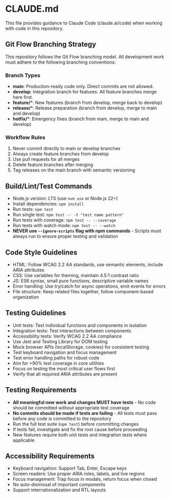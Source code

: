 # CLAUDE.md

This file provides guidance to Claude Code (claude.ai/code) when working with code in this repository.

## Git Flow Branching Strategy

This repository follows the Git Flow branching model. All development work must adhere to the following branching conventions:

### Branch Types
- **main**: Production-ready code only. Direct commits are not allowed.
- **develop**: Integration branch for features. All feature branches merge here first.
- **feature/***: New features (branch from develop, merge back to develop)
- **release/***: Release preparation (branch from develop, merge to main and develop)
- **hotfix/***: Emergency fixes (branch from main, merge to main and develop)

### Workflow Rules
1. Never commit directly to main or develop branches
2. Always create feature branches from develop
3. Use pull requests for all merges
4. Delete feature branches after merging
5. Tag releases on the main branch with semantic versioning

## Build/Lint/Test Commands

- Node.js version: LTS (use `nvm use` or Node.js 22+)
- Install dependencies: `npm install`
- Run tests: `npm test`
- Run single test: `npm test -- -t "test name pattern"`
- Run tests with coverage: `npm test -- --coverage`
- Run tests with watch mode: `npm test -- --watch`
- **NEVER use `--ignore-scripts` flag with npm commands** - Scripts must always run to ensure proper testing and validation

## Code Style Guidelines

- HTML: Follow WCAG 2.2 AA standards, use semantic elements, include ARIA attributes
- CSS: Use variables for theming, maintain 4.5:1 contrast ratio
- JS: ES6 syntax, small pure functions, descriptive variable names
- Error handling: Use try/catch for async operations, emit events for errors
- File structure: Keep related files together, follow component-based organization

## Testing Guidelines

- Unit tests: Test individual functions and components in isolation
- Integration tests: Test interactions between components
- Accessibility tests: Verify WCAG 2.2 AA compliance
- Use Jest and Testing Library for DOM testing
- Mock browser APIs (localStorage, cookies) for consistent testing
- Test keyboard navigation and focus management
- Test error handling paths for robust code
- Aim for >90% test coverage in core utilities
- Focus on testing the most critical user flows first
- Verify that all required ARIA attributes are present

## Testing Requirements

- **All meaningful new work and changes MUST have tests** - No code should be committed without appropriate test coverage
- **No commits should be made if tests are failing** - All tests must pass before any code is committed to the repository
- Run the full test suite (`npm test`) before committing changes
- If tests fail, investigate and fix the root cause before proceeding
- New features require both unit tests and integration tests where applicable

## Accessibility Requirements

- Keyboard navigation: Support Tab, Enter, Escape keys
- Screen readers: Use proper ARIA roles, labels, and live regions
- Focus management: Trap focus in modals, return focus when closed
- No auto-dismissal of important components
- Support internationalization and RTL layouts